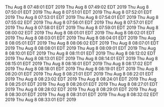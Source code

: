 
Thu Aug 8 07:48:01 EDT 2019
Thu Aug 8 07:49:02 EDT 2019
Thu Aug 8 07:50:01 EDT 2019
Thu Aug 8 07:51:01 EDT 2019
Thu Aug 8 07:52:01 EDT 2019
Thu Aug 8 07:53:01 EDT 2019
Thu Aug 8 07:54:01 EDT 2019
Thu Aug 8 07:55:02 EDT 2019
Thu Aug 8 07:56:01 EDT 2019
Thu Aug 8 07:57:01 EDT 2019
Thu Aug 8 07:58:01 EDT 2019
Thu Aug 8 07:59:01 EDT 2019
Thu Aug 8 08:00:02 EDT 2019
Thu Aug 8 08:01:01 EDT 2019
Thu Aug 8 08:02:01 EDT 2019
Thu Aug 8 08:03:01 EDT 2019
Thu Aug 8 08:04:01 EDT 2019
Thu Aug 8 08:05:01 EDT 2019
Thu Aug 8 08:06:02 EDT 2019
Thu Aug 8 08:07:01 EDT 2019
Thu Aug 8 08:08:01 EDT 2019
Thu Aug 8 08:09:01 EDT 2019
Thu Aug 8 08:10:01 EDT 2019
Thu Aug 8 08:11:01 EDT 2019
Thu Aug 8 08:12:02 EDT 2019
Thu Aug 8 08:13:01 EDT 2019
Thu Aug 8 08:14:01 EDT 2019
Thu Aug 8 08:15:01 EDT 2019
Thu Aug 8 08:16:01 EDT 2019
Thu Aug 8 08:17:02 EDT 2019
Thu Aug 8 08:18:01 EDT 2019
Thu Aug 8 08:19:01 EDT 2019
Thu Aug 8 08:20:01 EDT 2019
Thu Aug 8 08:21:01 EDT 2019
Thu Aug 8 08:22:01 EDT 2019
Thu Aug 8 08:23:02 EDT 2019
Thu Aug 8 08:24:01 EDT 2019
Thu Aug 8 08:25:01 EDT 2019
Thu Aug 8 08:26:01 EDT 2019
Thu Aug 8 08:27:01 EDT 2019
Thu Aug 8 08:28:02 EDT 2019
Thu Aug 8 08:29:01 EDT 2019
Thu Aug 8 08:30:01 EDT 2019
Thu Aug 8 08:31:01 EDT 2019
Thu Aug 8 08:32:02 EDT 2019
Thu Aug 8 08:33:01 EDT 2019
